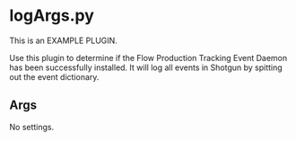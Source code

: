 # logArgs.py

This is an EXAMPLE PLUGIN.

Use this plugin to determine if the Flow Production Tracking Event Daemon has been successfully
installed. It will log all events in Shotgun by spitting out the event
dictionary.

## Args

No settings.
